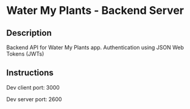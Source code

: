 # Water My Plants - Backend Server

## Description

Backend API for Water My Plants app. Authentication using JSON Web Tokens (JWTs)

## Instructions

Dev client port: 3000

Dev server port: 2600

